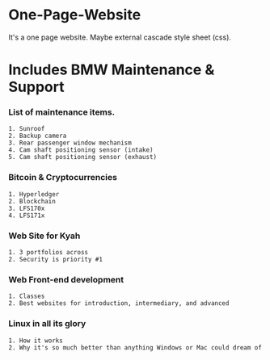 # One-Page-Website
It's a one page website.  Maybe external cascade style sheet (css).
# Includes BMW Maintenance & Support
### List of maintenance items.
    1. Sunroof
    2. Backup camera
    3. Rear passenger window mechanism
    4. Cam shaft positioning sensor (intake)
    5. Cam shaft positioning sensor (exhaust)
### Bitcoin & Cryptocurrencies
    1. Hyperledger
    2. Blockchain
    3. LFS170x
    4. LFS171x
### Web Site for Kyah
    1. 3 portfolios across
    2. Security is priority #1
### Web Front-end development
    1. Classes
    2. Best websites for introduction, intermediary, and advanced
### Linux in all its glory
    1. How it works
    2. Why it's so much better than anything Windows or Mac could dream of